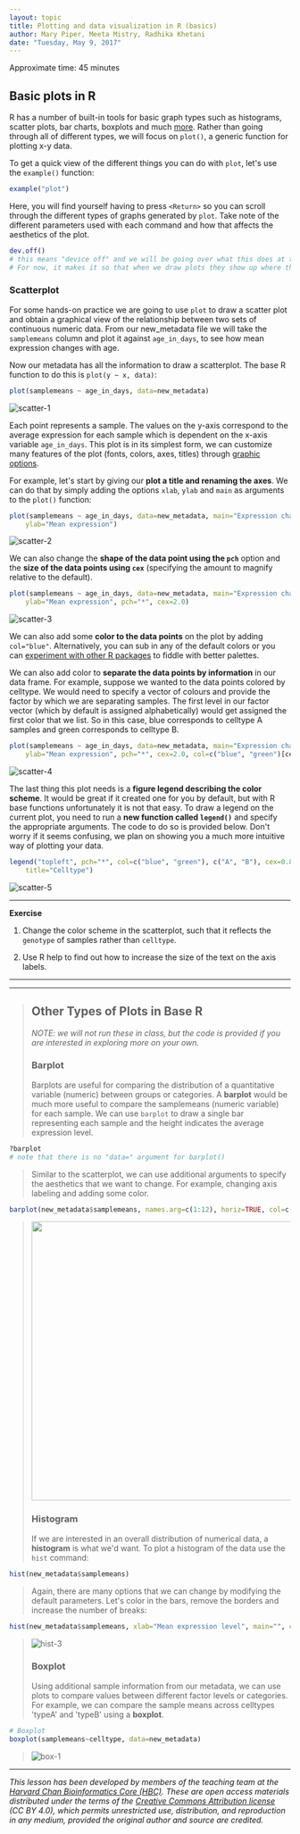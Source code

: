 ```yaml
---
layout: topic
title: Plotting and data visualization in R (basics)
author: Mary Piper, Meeta Mistry, Radhika Khetani
date: "Tuesday, May 9, 2017"
---
```


Approximate time: 45 minutes

## Basic plots in R
R has a number of built-in tools for basic graph types such as histograms, scatter plots, bar charts, boxplots and much [more](http://www.statmethods.net/graphs/). Rather than going through all of different types, we will focus on `plot()`, a generic function for plotting x-y data. 

To get a quick view of the different things you can do with `plot`, let's use the `example()` function:
```r	
example("plot")
```

Here, you will find yourself having to press `<Return>` so you can scroll through the different types of graphs generated by `plot`. Take note of the different parameters used with each command and how that affects the aesthetics of the plot. 

```r
dev.off() 
# this means "device off" and we will be going over what this does at the end of this section. 
# For now, it makes it so that when we draw plots they show up where they are supposed to?
```

### Scatterplot
For some hands-on practice we are going to use `plot` to draw a scatter plot and obtain a graphical view of the relationship between two sets of continuous numeric data. From our new_metadata file we will take the `samplemeans` column and plot it against `age_in_days`, to see how mean expression changes with age. 

Now our metadata has all the information to draw a scatterplot. The base R function to do this is `plot(y ~ x, data)`:
```r
plot(samplemeans ~ age_in_days, data=new_metadata)
```

 ![scatter-1](../img/scatter-plot1.png) 

Each point represents a sample. The values on the y-axis correspond to the average expression for each sample which is dependent on the x-axis variable `age_in_days`. This plot is in its simplest form, we can customize many features of the plot (fonts, colors, axes, titles) through [graphic options](http://www.statmethods.net/advgraphs/parameters.html).

For example, let's start by giving our **plot a title and renaming the axes**. We can do that by simply adding the options `xlab`, `ylab` and `main` as arguments to the `plot()` function:

```r
plot(samplemeans ~ age_in_days, data=new_metadata, main="Expression changes with age", xlab="Age (days)", 
	ylab="Mean expression")
```	
	
![scatter-2](../img/scatter-plot2.png) 


We can also change the **shape of the data point using the `pch`** option and the **size of the data points using `cex`** (specifying the amount to magnify relative to the default).

```r
plot(samplemeans ~ age_in_days, data=new_metadata, main="Expression changes with age", xlab="Age (days)", 
	ylab="Mean expression", pch="*", cex=2.0)
```

![scatter-3](../img/scatter-plot3.png)


We can also add some **color to the data points** on the plot by adding `col="blue"`. Alternatively, you can sub in any of the default colors or you can [experiment with other R packages](http://www.stat.ubc.ca/~jenny/STAT545A/block14_colors.html#basic-color-specification-and-the-default-palette) to fiddle with better palettes. 

We can also add color to **separate the data points by information** in our data frame. For example, suppose we wanted to the data points colored by celltype. We would need to specify a vector of colours and provide the factor by which we are separating samples. The first level in our factor vector (which by default is assigned alphabetically) would get assigned the first color that we list. So in this case, blue corresponds to celltype A samples and green corresponds to celltype B.

```r
plot(samplemeans ~ age_in_days, data=new_metadata, main="Expression changes with age", xlab="Age (days)", 
	ylab="Mean expression", pch="*", cex=2.0, col=c("blue", "green")[celltype])
```

![scatter-4](../img/scatter-plot4.png)

The last thing this plot needs is a **figure legend describing the color scheme**. It would be great if it created one for you by default, but with R base functions unfortunately it is not that easy. To draw a legend on the current plot, you need to run a **new function called `legend()`** and specify the appropriate arguments. The code to do so is provided below. Don't worry if it seems confusing, we plan on showing you a much more intuitive way of plotting your data.

```r
legend("topleft", pch="*", col=c("blue", "green"), c("A", "B"), cex=0.8,
 	title="Celltype")
```
![scatter-5](../img/scatter-plot5.png)

***

**Exercise** 


1. Change the color scheme in the scatterplot, such that it reflects the `genotype` of samples rather than `celltype`.

2. Use R help to find out how to increase the size of the text on the axis labels.

***

***

> ## Other Types of Plots in Base R
> *NOTE: we will not run these in class, but the code is provided if you are interested in exploring more on your own.*
> ### Barplot 
> Barplots are useful for comparing the distribution of a quantitative variable (numeric) between groups or categories. A **barplot**  would be much more useful to compare the samplemeans (numeric variable) for each sample. We can use `barplot` to draw a single bar representing each sample and the height indicates the average expression level. 
>
```r
?barplot
# note that there is no "data=" argument for barplot()
```
>Similar to the scatterplot, we can use additional arguments to specify the aesthetics that we want to change. For example, changing axis labeling and adding some color.
```r
barplot(new_metadata$samplemeans, names.arg=c(1:12), horiz=TRUE, col=c("darkblue", "red")[new_metadata$genotype]) 
```	
> <img src="../img/bar-5-new.png" width=500> 
> 
> ### Histogram 
> If we are interested in an overall distribution of numerical data, a **histogram** is what we'd want. To plot a histogram of the data use the `hist` command:
```r
hist(new_metadata$samplemeans)
```
> Again, there are many options that we can change by modifying the default parameters. Let's color in the bars, remove the borders and increase the number of breaks:
```r
hist(new_metadata$samplemeans, xlab="Mean expression level", main="", col="darkgrey", border=FALSE) 
```
> ![hist-3](../img/unnamed-chunk-15-1.png) 
>
> ### Boxplot
>
> Using additional sample information from our metadata, we can use plots to compare values between different factor levels or categories. For example, we can compare the sample means across celltypes 'typeA' and 'typeB' using a **boxplot**.
```r
# Boxplot
boxplot(samplemeans~celltype, data=new_metadata)
```
>![box-1](../img/boxplot-1.png) 
> 


---
*This lesson has been developed by members of the teaching team at the [Harvard Chan Bioinformatics Core (HBC)](http://bioinformatics.sph.harvard.edu/). These are open access materials distributed under the terms of the [Creative Commons Attribution license](https://creativecommons.org/licenses/by/4.0/) (CC BY 4.0), which permits unrestricted use, distribution, and reproduction in any medium, provided the original author and source are credited.*
